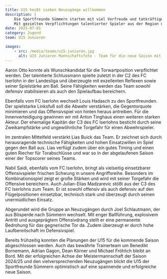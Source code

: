 ```yaml
---
title: U15 heißt sieben Neuzugänge willkommen
description: |
    Die Sportfreunde Sümmern starten mit viel Vorfreude und tatkräftiger Verstärkung in die kommende Saison. 
    Mit gezielten Verpflichtungen talentierter Spieler aus der Region und einem bewährten Trainerteam ist die U15 bestens aufgestellt, um an die Erfolge der vergangenen Saison anzuknüpfen.
date: 2025-07-01
category: Jugend
team: U15 Junioren

images:
    - src: /media/teams/u15-junioren.jpg
      alt: U15 Junioren Mannschaftsfoto - Team für die neue Saison mit sieben Neuzugängen
---
```


Aaron Otto konnte als Wunschkandidat für die Torwartposition verpflichtet werden. Der talentierte Schlussmann spielte zuletzt in der C2 des FC Iserlohn in der Landesliga und überzeugte mit exzellenten Reflexen sowie seiner Spielstärke am Ball. Seine Fähigkeiten werden das Team sowohl defensiv stabilisieren als auch den Spielaufbau bereichern.

Ebenfalls vom FC Iserlohn wechselt Louis Hadasch zu den Sportfreunden. Der spielstarke Linksfuß soll die Abwehr verstärken, die Gegentorquote minimieren und das Offensivspiel von hinten heraus antreiben. Für die Innenverteidigung gewinnen wir mit Anton Tinghaus einen weiteren starken Akteur. Der ehemalige Kapitän der C3 des FC Iserlohns besticht durch seine Zweikampfstärke und ungewöhnliche Torgefahr für einen Abwehrspieler.

Im zentralen Mittelfeld verstärkt Lias Buick das Team. Er zeichnet sich durch herausragende technische Fähigkeiten und hohen Einsatzwillen im Spiel gegen den Ball aus. Lias verfügt zudem über ein gutes Timing und einen guten Riecher für Torabschlüsse und war so in der abgelaufenen Saison einer der Topscorer seines Teams.

Nabil Saidi, ebenfalls vom FC Iserlohn, bringt als vielseitig einsetzbarer Offensivspieler frischen Schwung in unsere Angriffsreihe. Besonders im Kombinationsspiel zeigt er große Stärken und wird mit seiner Torgefahr die Offensive bereichern. Auch Julian-Elias Madzarevic stößt aus der C3 des FC Iserlohns zum Team. Er ist sowohl offensiv als auch defensiv auf den Flügelpositionen einsetzbar, technisch stark und überzeugt durch seinen unermüdlichen Einsatz.

Abgerundet wird die Gruppe an Neuzugängen durch Joel Schlautmann, der aus Bösperde nach Sümmern wechselt. Mit enger Ballführung, explosivem Antritt und ausgeprägtem Offensivdrang stellt er eine permanente Bedrohung für das gegnerische Tor da. Zudem überzeugt er durch hohe Laufbereitschaft im Defensivspiel.

Bereits frühzeitig konnten die Planungen der U15 für die kommende Saison abgeschlossen werden. Auch das bewährte Trainerteam um Benedikt Bornemann, Adrian Gagon, Dean Körner und Michael Fröhlich bleibt an Bord. Mit der erfolgreichen Achse der Meistermannschaft der Saison 2024/25 und den vielversprechenden Neuzugängen blickt die U15 der Sportfreunde Sümmern optimistisch auf eine spannende und erfolgreiche neue Saison.
